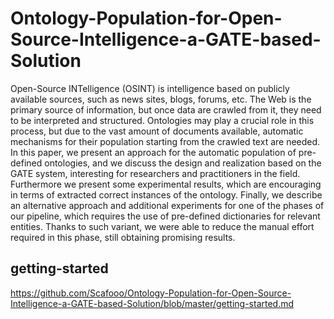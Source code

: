 # Ontology-Population-for-Open-Source-Intelligence-a-GATE-based-Solution

Open-Source INTelligence (OSINT) is intelligence based on publicly available sources, such as news sites, blogs, forums, etc. The Web is the primary source of information, but once data are crawled from it, they need to be interpreted and structured. Ontologies may play a crucial role in this process, but due to the vast amount of documents available, automatic mechanisms for their population starting from the crawled text are needed. 
In this paper, we present an approach for the automatic population of pre-defined ontologies, and we discuss the design and realization based on the GATE system, interesting for researchers and practitioners in the field. Furthermore we present some experimental results, which are encouraging in terms of extracted correct instances of the ontology. Finally, we describe an alternative approach and additional experiments for one of the phases of our pipeline, which requires the use of pre-defined dictionaries for relevant entities. Thanks to such variant, we were able to reduce the manual effort required in this phase, still obtaining promising results.


## getting-started

https://github.com/Scafooo/Ontology-Population-for-Open-Source-Intelligence-a-GATE-based-Solution/blob/master/getting-started.md
